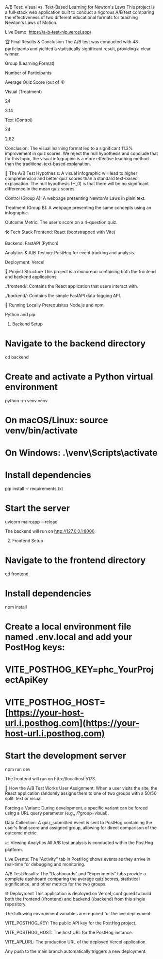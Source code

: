 A/B Test: Visual vs. Text-Based Learning for Newton's Laws
This project is a full-stack web application built to conduct a rigorous A/B test comparing the effectiveness of two different educational formats for teaching Newton's Laws of Motion.

Live Demo: https://a-b-test-nlp.vercel.app/

🏆 Final Results & Conclusion
The A/B test was conducted with 48 participants and yielded a statistically significant result, providing a clear winner.

Group (Learning Format)

Number of Participants

Average Quiz Score (out of 4)

Visual (Treatment)

24

3.14

Text (Control)

24

2.82

Conclusion: The visual learning format led to a significant 11.3% improvement in quiz scores. We reject the null hypothesis and conclude that for this topic, the visual infographic is a more effective teaching method than the traditional text-based explanation.

🧪 The A/B Test
Hypothesis: A visual infographic will lead to higher comprehension and better quiz scores than a standard text-based explanation. The null hypothesis (H_0) is that there will be no significant difference in the mean quiz scores.

Control (Group A): A webpage presenting Newton's Laws in plain text.

Treatment (Group B): A webpage presenting the same concepts using an infographic.

Outcome Metric: The user's score on a 4-question quiz.

🛠️ Tech Stack
Frontend: React (bootstrapped with Vite)

Backend: FastAPI (Python)

Analytics & A/B Testing: PostHog for event tracking and analysis.

Deployment: Vercel

📁 Project Structure
This project is a monorepo containing both the frontend and backend applications.

./frontend/: Contains the React application that users interact with.

./backend/: Contains the simple FastAPI data-logging API.

🚀 Running Locally
Prerequisites
Node.js and npm

Python and pip

1. Backend Setup
# Navigate to the backend directory
cd backend

# Create and activate a Python virtual environment
python -m venv venv
# On macOS/Linux: source venv/bin/activate
# On Windows: .\\venv\\Scripts\\activate

# Install dependencies
pip install -r requirements.txt

# Start the server
uvicorn main:app --reload

The backend will run on http://127.0.0.1:8000.

2. Frontend Setup
# Navigate to the frontend directory
cd frontend

# Install dependencies
npm install

# Create a local environment file named .env.local and add your PostHog keys:
# VITE_POSTHOG_KEY=phc_YourProjectApiKey
# VITE_POSTHOG_HOST=[https://your-host-url.i.posthog.com](https://your-host-url.i.posthog.com)

# Start the development server
npm run dev

The frontend will run on http://localhost:5173.

🔬 How the A/B Test Works
User Assignment: When a user visits the site, the React application randomly assigns them to one of two groups with a 50/50 split: text or visual.

Forcing a Variant: During development, a specific variant can be forced using a URL query parameter (e.g., /?group=visual).

Data Collection: A quiz_submitted event is sent to PostHog containing the user's final score and assigned group, allowing for direct comparison of the outcome metric.

📈 Viewing Analytics
All A/B test analysis is conducted within the PostHog platform.

Live Events: The "Activity" tab in PostHog shows events as they arrive in real-time for debugging and monitoring.

A/B Test Results: The "Dashboards" and "Experiments" tabs provide a complete dashboard comparing the average quiz scores, statistical significance, and other metrics for the two groups.

🌐 Deployment
This application is deployed on Vercel, configured to build both the frontend (/frontend) and backend (/backend) from this single repository.

The following environment variables are required for the live deployment:

VITE_POSTHOG_KEY: The public API key for the PostHog project.

VITE_POSTHOG_HOST: The host URL for the PostHog instance.

VITE_API_URL: The production URL of the deployed Vercel application.

Any push to the main branch automatically triggers a new deployment.